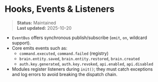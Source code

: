 # Hooks, Events & Listeners

> **Status:** Maintained  
> **Last updated:** 2025-10-20

- `EventBus` offers synchronous publish/subscribe (`emit`, `on`, wildcard support).  
- Core emits events such as:
  - `command.executed`, `command.failed` (registry)  
  - `brain.entity.saved`, `brain.entity.restored`, `brain.created`  
  - `auth.key.generated`, `auth.key.revoked`, `api.enabled`, `api.disabled`  
- Modules register listeners during `init()`; they must catch exceptions and log errors to avoid breaking the dispatch chain.
